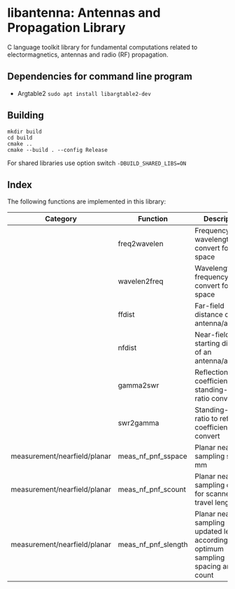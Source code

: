 # libantenna: Antennas and Propagation Library

C language toolkit library for fundamental computations related to electormagnetics, antennas and radio (RF) propagation.

## Dependencies for command line program
- Argtable2 `sudo apt install libargtable2-dev`

## Building

```shell
mkdir build
cd build
cmake .. 
cmake --build . --config Release
```  

For shared libraries use option switch `-DBUILD_SHARED_LIBS=ON`

## Index

The following functions are implemented in this library:

| Category                     | Function            | Description                                                                            |
| ---------------------------- | ------------------- | -------------------------------------------------------------------------------------- |
|                              | freq2wavelen        | Frequency to wavelength convert for free space                                         |
|                              | wavelen2freq        | Wavelength to frequency convert for free space                                         |
|                              | ffdist              | Far-field distance of an antenna/aperture                                              |
|                              | nfdist              | Near-field starting distance of an antenna/aperture                                    |
|                              | gamma2swr           | Reflection coefficient to standing-wave-ratio convert                                  |
|                              | swr2gamma           | Standing-wave-ratio to reflection coefficient convert                                  |
| measurement/nearfield/planar | meas_nf_pnf_sspace  | Planar near-field sampling size in mm                                                  |
| measurement/nearfield/planar | meas_nf_pnf_scount  | Planar near-field sampling count for scanner travel length                             |
| measurement/nearfield/planar | meas_nf_pnf_slength | Planar near-field sampling updated length according optimum sampling spacing and count |
